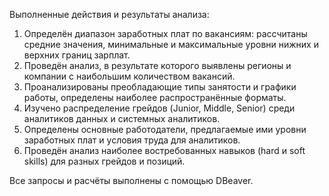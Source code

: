 Выполненные действия и результаты анализа:
1. Определён диапазон заработных плат по вакансиям: рассчитаны средние значения, минимальные и максимальные уровни нижних и верхних границ зарплат.
2. Проведён анализ, в результате которого выявлены регионы и компании с наибольшим количеством вакансий.
3. Проанализированы преобладающие типы занятости и графики работы, определены наиболее распространённые форматы.
4. Изучено распределение грейдов (Junior, Middle, Senior) среди аналитиков данных и системных аналитиков.
5. Определены основные работодатели, предлагаемые ими уровни заработных плат и условия труда для аналитиков.
6. Проведён анализ наиболее востребованных навыков (hard и soft skills) для разных грейдов и позиций.

Все запросы и расчёты выполнены с помощью DBeaver.
